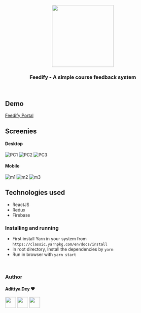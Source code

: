 <div align="center" class="row">
  <img src="logo_trans.png" width="200"/>
</div>
<h3 align="center">Feedify - A simple course feedback system</h3>
<br>

## Demo
[Feedify Portal](https://adixcodr.github.io/feedMyCourseBack/#/)

## Screenies

#### Desktop
![PC1](public/screenshots/pc1.png)
![PC2](public/screenshots/pc2.png)
![PC3](public/screenshots/pc3.png)

#### Mobile
![m1](public/screenshots/mobile3.png)
![m2](public/screenshots/mobile1.png)
![m3](public/screenshots/mobile2.png)

## Technologies used
* ReactJS
* Redux
* Firebase


### Installing and running
* First install Yarn in your system from `https://classic.yarnpkg.com/en/docs/install`
* In root directory, Install the dependencies by `yarn`
* Run in browser with `yarn start`


<br>

### Author

#### [Adittya Dey](https://github.com/adiXcodr) ❤

[<img src="https://image.flaticon.com/icons/svg/185/185964.svg" width="35" padding="10">](https://www.linkedin.com/in/adittyadey/)
[<img src="https://image.flaticon.com/icons/svg/185/185981.svg" width="35" padding="10">](https://www.facebook.com/adittya.dey.3)
[<img src="https://image.flaticon.com/icons/svg/185/185985.svg" width="35" padding="10">](https://www.instagram.com/adixdey/)

